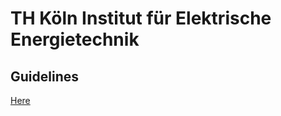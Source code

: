 # TH Köln Institut für Elektrische Energietechnik

## Guidelines
[Here](https://github.com/th-koeln-iet/.github/blob/22ba4bfde49efa4ffcd1ebb4e90413aed7a67960/GUIDELINES.md)
